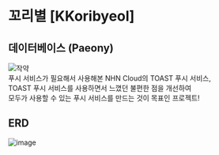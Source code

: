 # 꼬리별 [KKoribyeol]
## 데이터베이스 (Paeony)
![작약](https://user-images.githubusercontent.com/48639421/113073378-f0f3d180-9203-11eb-8079-57e4ad8b3b3b.jpg)  
푸시 서비스가 필요해서 사용해본 NHN Cloud의 TOAST 푸시 서비스,  
TOAST 푸시 서비스를 사용하면서 느꼈던 불편한 점을 개선하여  
모두가 사용할 수 있는 푸시 서비스를 만드는 것이 목표인 프로젝트!  

## ERD
![image](https://user-images.githubusercontent.com/48639421/113643435-4aa14380-96bd-11eb-9ea1-73f751413e13.png)

